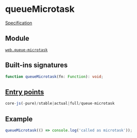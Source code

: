 # queueMicrotask
[Specification](https://html.spec.whatwg.org/multipage/timers-and-user-prompts.html#dom-queuemicrotask)

## Module 
[`web.queue-microtask`](https://github.com/zloirock/core-js/blob/master/packages/core-js/modules/web.queue-microtask.js)

## Built-ins signatures
```ts
function queueMicrotask(fn: Function): void;
```

## [Entry points]({docs-version}/docs/usage#h-entry-points)
```ts
core-js(-pure)/stable|actual|full/queue-microtask
```

## Example
```js
queueMicrotask(() => console.log('called as microtask'));
```
